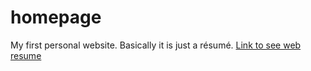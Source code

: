 # homepage
My first personal website. Basically it is just a résumé.
[Link to see web resume](https://guillermomartos.github.io/homepage/)

